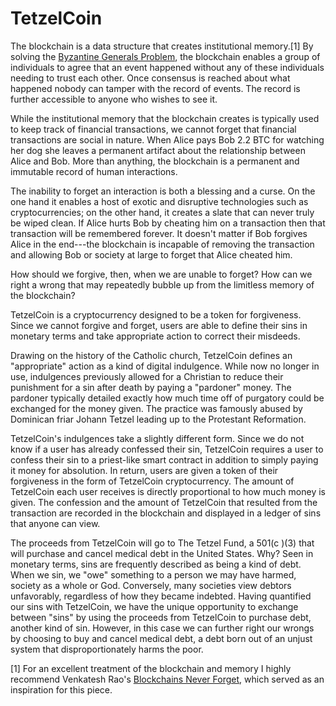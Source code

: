 # TetzelCoin

The blockchain is a data structure that creates institutional memory.[1] By solving the [Byzantine Generals Problem](https://en.wikipedia.org/wiki/Byzantine_fault_tolerance#Byzantine_Generals.27_Problem), the blockchain enables a group of individuals to agree that an event happened without any of these individuals needing to trust each other. Once consensus is reached about what happened nobody can tamper with the record of events. The record is further accessible to anyone who wishes to see it.

While the institutional memory that the blockchain creates is typically used to keep track of financial transactions, we cannot forget that financial transactions are social in nature. When Alice pays Bob 2.2 BTC for watching her dog she leaves a permanent artifact about the relationship between Alice and Bob. More than anything, the blockchain is a permanent and immutable record of human interactions.

The inability to forget an interaction is both a blessing and a curse. On the one hand it enables a host of exotic and disruptive technologies such as cryptocurrencies; on the other hand, it creates a slate that can never truly be wiped clean. If Alice hurts Bob by cheating him on a transaction then that transaction will be remembered forever. It doesn't matter if Bob forgives Alice in the end---the blockchain is incapable of removing the transaction and allowing Bob or society at large to forget that Alice cheated him.

How should we forgive, then, when we are unable to forget? How can we right a wrong that may repeatedly bubble up from the limitless memory of the blockchain?

TetzelCoin is a cryptocurrency designed to be a token for forgiveness. Since we cannot forgive and forget, users are able to define their sins in monetary terms and take appropriate action to correct their misdeeds.

Drawing on the history of the Catholic church, TetzelCoin defines an "appropriate" action as a kind of digital indulgence. While now no longer in use, indulgences previously allowed for a Christian to reduce their punishment for a sin after death by paying a "pardoner" money. The pardoner typically detailed exactly how much time off of purgatory could be exchanged for the money given. The practice was famously abused by Dominican friar Johann Tetzel leading up to the Protestant Reformation.

TetzelCoin's indulgences take a slightly different form. Since we do not know if a user has already confessed their sin, TetzelCoin requires a user to confess their sin to a priest-like smart contract in addition to simply paying it money for absolution. In return, users are given a token of their forgiveness in the form of TetzelCoin cryptocurrency. The amount of TetzelCoin each user receives is directly proportional to how much money is given. The confession and the amount of TetzelCoin that resulted from the transaction are recorded in the blockchain and displayed in a ledger of sins that anyone can view.

The proceeds from TetzelCoin will go to The Tetzel Fund, a 501(c )(3) that will purchase and cancel medical debt in the United States. Why? Seen in monetary terms, sins are frequently described as being a kind of debt. When we sin, we "owe" something to a person we may have harmed, society as a whole or God. Conversely, many societies view debtors unfavorably, regardless of how they became indebted. Having quantified our sins with TetzelCoin, we have the unique opportunity to exchange between "sins" by using the proceeds from TetzelCoin to purchase debt, another kind of sin. However, in this case we can further right our wrongs by choosing to buy and cancel medical debt, a debt born out of an unjust system that disproportionately harms the poor.

[1] For an excellent treatment of the blockchain and memory I highly recommend Venkatesh Rao's [Blockchains Never Forget](https://www.ribbonfarm.com/2017/05/25/blockchains-never-forget/), which served as an inspiration for this piece.
